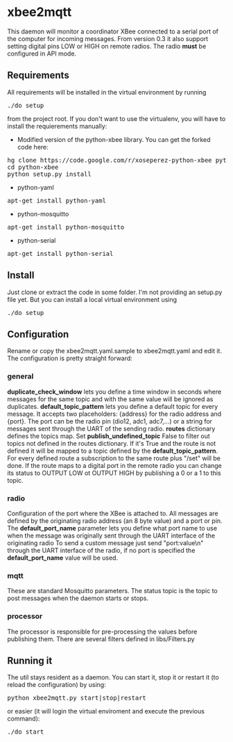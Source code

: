 # xbee2mqtt

This daemon will monitor a coordinator XBee connected to a serial port of the computer for incoming messages.
From version 0.3 it also support setting digital pins LOW or HIGH on remote radios.
The radio **must** be configured in API mode.


## Requirements

All requirements will be installed in the virtual environment by running

<pre>./do setup</pre>

from the project root. If you don't want to use the virtualenv, you will have to install
the requierements manually:

* Modified version of the python-xbee library. You can get the forked code here:
<pre>
hg clone https://code.google.com/r/xoseperez-python-xbee python-xbee
cd python-xbee
python setup.py install
</pre>

* python-yaml
<pre>apt-get install python-yaml</pre>

* python-mosquitto
<pre>apt-get install python-mosquitto</pre>

* python-serial
<pre>apt-get install python-serial</pre>


## Install

Just clone or extract the code in some folder. I'm not providing an setup.py file yet.
But you can install a local virtual environment using 

<pre>./do setup</pre>


## Configuration

Rename or copy the xbee2mqtt.yaml.sample to xbee2mqtt.yaml and edit it. The configuration is pretty straight forward:


### general

**duplicate_check_window** lets you define a time window in seconds where messages for the same topic and with the same value will be ignored as duplicates.
**default_topic_pattern** lets you define a default topic for every message. It accepts two placeholders: {address} for the radio address and {port}. 
The port can be the radio pin (dio12, adc1, adc7,...) or a string for messages sent through the UART of the sending radio. 
**routes** dictionary defines the topics map. 
Set **publish_undefined_topic** False to filter out topics not defined in the routes dictionary. 
If it's True and the route is not defined it will be mapped to a topic defined by the **default_topic_pattern**.
For every defined route a subscription to the same route plus "/set" will be done. 
If the route maps to a digital port in the remote radio you can change its status to OUTPUT LOW ot OUTPUT HIGH by publishing a 0 or a 1 to this topic.


### radio

Configuration of the port where the XBee is attached to.
All messages are defined by the originating radio address (an 8 byte value) and a port or pin.
The **default_port_name** parameter lets you define what port name to use when the message was originally sent through the UART interface of the originating radio 
To send a custom message just send "port:value\n" through the UART interface of the radio, if no port is specified the **default_port_name** value will be used.


### mqtt

These are standard Mosquitto parameters. The status topic is the topic to post messages when the daemon starts or stops.


### processor

The processor is responsible for pre-processing the values before publishing them. There are several filters defined in libs/Filters.py


## Running it

The util stays resident as a daemon. You can start it, stop it or restart it (to reload the configuration) by using:

<pre>python xbee2mqtt.py start|stop|restart</pre>

or easier (it will login the virtual enviroment and execute the previous command):

<pre>./do start</pre>




